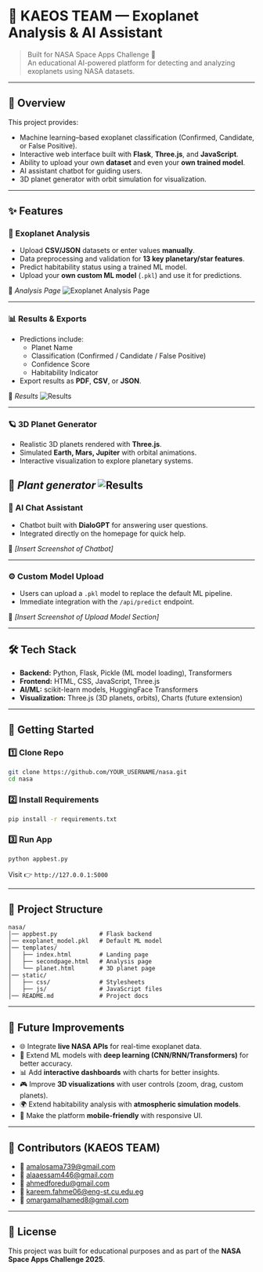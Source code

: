 # 🌌 KAEOS TEAM — Exoplanet Analysis & AI Assistant

> Built for NASA Space Apps Challenge 🚀  
> An educational AI-powered platform for detecting and analyzing exoplanets using NASA datasets.

---

## 📖 Overview
This project provides:
- Machine learning–based exoplanet classification (Confirmed, Candidate, or False Positive).
- Interactive web interface built with **Flask**, **Three.js**, and **JavaScript**.
- Ability to upload your own **dataset** and even your **own trained model**.
- AI assistant chatbot for guiding users.
- 3D planet generator with orbit simulation for visualization.

---

## ✨ Features

### 🔭 Exoplanet Analysis
- Upload **CSV/JSON** datasets or enter values **manually**.
- Data preprocessing and validation for **13 key planetary/star features**.
- Predict habitability status using a trained ML model.  
- Upload your **own custom ML model** (`.pkl`) and use it for predictions.  

📸 *Analysis Page*
![Exoplanet Analysis Page](images\analysis_pagerl.jpg.png)

---

### 📊 Results & Exports
- Predictions include:
  - Planet Name  
  - Classification (Confirmed / Candidate / False Positive)  
  - Confidence Score  
  - Habitability Indicator  
- Export results as **PDF**, **CSV**, or **JSON**.  

📸 *Results*
![Results](images\results2.jpg)

---

### 🪐 3D Planet Generator
- Realistic 3D planets rendered with **Three.js**.  
- Simulated **Earth, Mars, Jupiter** with orbital animations.  
- Interactive visualization to explore planetary systems.  

📸 *Plant generator*
![Results](images\results2.jpg)
---

### 🤖 AI Chat Assistant
- Chatbot built with **DialoGPT** for answering user questions.  
- Integrated directly on the homepage for quick help.  

📸 *[Insert Screenshot of Chatbot]*

---

### ⚙ Custom Model Upload
- Users can upload a `.pkl` model to replace the default ML pipeline.  
- Immediate integration with the `/api/predict` endpoint.  

📸 *[Insert Screenshot of Upload Model Section]*

---

## 🛠️ Tech Stack
- **Backend:** Python, Flask, Pickle (ML model loading), Transformers  
- **Frontend:** HTML, CSS, JavaScript, Three.js  
- **AI/ML:** scikit-learn models, HuggingFace Transformers  
- **Visualization:** Three.js (3D planets, orbits), Charts (future extension)  

---

## 🚀 Getting Started

### 1️⃣ Clone Repo
```bash
git clone https://github.com/YOUR_USERNAME/nasa.git
cd nasa
```

### 2️⃣ Install Requirements
```bash
pip install -r requirements.txt
```

### 3️⃣ Run App
```bash
python appbest.py
```
Visit 👉 `http://127.0.0.1:5000`

---

## 📂 Project Structure
```
nasa/
│── appbest.py            # Flask backend
│── exoplanet_model.pkl   # Default ML model
│── templates/
│   ├── index.html        # Landing page
│   ├── secondpage.html   # Analysis page
│   └── planet.html       # 3D planet page
│── static/
│   ├── css/              # Stylesheets
│   ├── js/               # JavaScript files
│── README.md             # Project docs
```

---

## 🔮 Future Improvements
- 🌐 Integrate **live NASA APIs** for real-time exoplanet data.  
- 🧠 Extend ML models with **deep learning (CNN/RNN/Transformers)** for better accuracy.  
- 📊 Add **interactive dashboards** with charts for better insights.  
- 🎮 Improve **3D visualizations** with user controls (zoom, drag, custom planets).  
- 🌍 Extend habitability analysis with **atmospheric simulation models**.  
- 📱 Make the platform **mobile-friendly** with responsive UI.  

---

## 📧 Contributors (KAEOS TEAM)
- 📧 amalosama739@gmail.com  
- 📧 alaaessam446@gmail.com  
- 📧 ahmedforedu@gmail.com  
- 📧 kareem.fahme06@eng-st.cu.edu.eg  
- 📧 omargamalhamed8@gmail.com  

---

## 📝 License
This project was built for educational purposes and as part of the **NASA Space Apps Challenge 2025**.  
